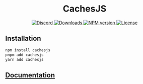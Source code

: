 <h1 align="center">CachesJS</h1>

<p align="center">
  <a href="https://discord.gg/5zYxdy4Qad">
    <img src="https://img.shields.io/discord/1375417146036981812.svg?style=flat-square&label=Discord&logo=discord&color=5865F2&logoColor=white" alt="Discord">
  </a>
  <a href="https://www.npmjs.com/package/cachesjs">
    <img src="https://img.shields.io/npm/dt/cachesjs.svg?style=flat-square&maxAge=3600" alt="Downloads">
  </a>
  <a href="https://www.npmjs.com/package/cachesjs">
    <img src="https://img.shields.io/npm/v/cachesjs.svg?style=flat-square&maxAge=3600" alt="NPM version">
  </a>
  <a href="https://opensource.org/licenses/MIT">
    <img src="https://img.shields.io/badge/License-MIT-salmon.svg?style=flat-square" alt="License">
  </a>
</p>

## Installation
```cs
npm install cachesjs
pnpm add cachesjs
yarn add cachesjs
```

## [Documentation](https://cachesjs.com/)
